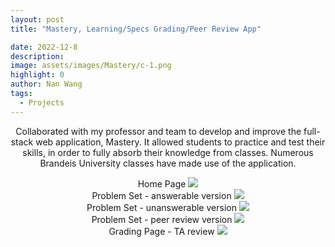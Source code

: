 ```yaml
---
layout: post
title: "Mastery, Learning/Specs Grading/Peer Review App"

date: 2022-12-8
description:
image: assets/images/Mastery/c-1.png
highlight: 0
author: Nan Wang
tags:
  - Projects
---
```


<div class="section-padding bg-white" align="center">

Collaborated with my professor and team to develop and improve the full-stack web application, Mastery. It allowed students to practice and test their skills, in order to fully absorb their knowledge from classes.
Numerous Brandeis University classes have made use of the application.




</div>

<div class="section-padding" align="center">
<span>Home Page</span>
<img source type="img/png" src="{{ "assets/images/Mastery/c-1.png" | relative_url }}"/>
</div>

<div class="section-padding" align="center">
<span>Problem Set - answerable version</span>
<img source type="img/png" src="{{ "assets/images/Mastery/mastery.png" | relative_url }}"/>
</div>

<div class="section-padding" align="center">
<span>Problem Set - unanswerable version</span>
<img source type="img/png" src="{{ "assets/images/Mastery/3.png" | relative_url }}"/>
</div>

<div class="section-padding" align="center">
<span>Problem Set - peer review version</span>
<img source type="img/png" src="{{ "assets/images/Mastery/4.png" | relative_url }}"/>
</div>

<div class="section-padding" align="center">
<span>Grading Page - TA review</span>
<img source type="img/png" src="{{ "assets/images/Mastery/2.png" | relative_url }}"/>
</div>






